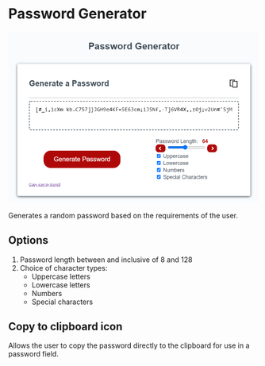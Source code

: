 # Password Generator
![website snapshot](./Images/snapshot.png)

Generates a random password based on the requirements of the user.

## Options
1) Password length between and inclusive of 8 and 128
2) Choice of character types:
    * Uppercase letters
    * Lowercase letters
    * Numbers
    * Special characters

## Copy to clipboard icon
Allows the user to copy the password directly to the clipboard for use in a password field.


